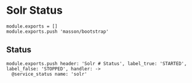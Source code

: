 
# Solr Status

    module.exports = []
    module.exports.push 'masson/bootstrap'

## Status

    module.exports.push header: 'Solr # Status', label_true: 'STARTED', label_false: 'STOPPED', handler: ->
      @service_status name: 'solr'
